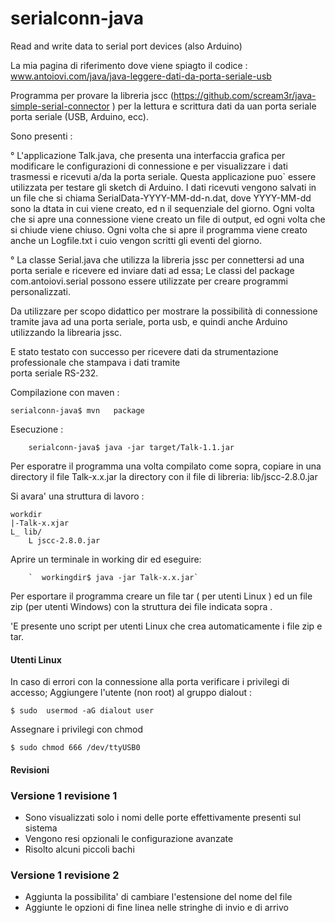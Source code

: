 # serialconn-java
Read and write data to serial port devices (also  Arduino)

La mia pagina di riferimento dove viene spiagto il codice :
  www.antoiovi.com/java/java-leggere-dati-da-porta-seriale-usb

 Programma per provare la libreria jscc (https://github.com/scream3r/java-simple-serial-connector ) per la lettura  e scrittura dati da uan porta seriale porta seriale (USB, Arduino, ecc).
 
 Sono presenti : 
    
  ° L'applicazione Talk.java, che presenta una interfaccia grafica per modificare 
  	le configurazioni di connessione e per visualizzare i dati trasmessi e ricevuti a/da 
  	la porta seriale. Questa applicazione puo` essere utilizzata per testare gli sketch di Arduino.
  	I dati ricevuti vengono salvati in un file che si chiama SerialData-YYYY-MM-dd-n.dat, dove YYYY-MM-dd
  	 sono  la dtata in cui viene creato, ed n il sequenziale del giorno.  Ogni volta che si apre una connessione 
  	 viene creato un file di output, ed ogni volta che si chiude viene chiuso. 
  	 Ogni volta che si apre il programma viene creato anche un Logfile.txt i cuio vengon scritti gli eventi del
  	  giorno.
 
  
 ° La classe Serial.java che utilizza la libreria jssc per connettersi ad una porta seriale e ricevere ed 
 		 inviare  dati ad essa; Le classi del package com.antoiovi.serial possono essere utilizzate per  creare 
 		 programmi personalizzati.
 
 
 
 Da utilizzare per scopo didattico per mostrare la possibilità di connessione tramite java ad una 
 porta seriale, porta usb, e quindi anche Arduino utilizzando la librearia jssc.
 
 E stato testato con successo per ricevere dati da strumentazione professionale che stampava i dati tramite  
 porta seriale RS-232.
  
 
 Compilazione con maven   : 
 		
	serialconn-java$ mvn   package 
 		
 Esecuzione :
		
		
		serialconn-java$ java -jar target/Talk-1.1.jar 	

Per esporatre il programma una volta compilato come sopra, copiare in una directory il file Talk-x.x.jar la directory con il file di libreria: lib/jscc-2.8.0.jar

Si avara' una struttura di lavoro :

	workdir
	|-Talk-x.xjar
	L_ lib/
		L jscc-2.8.0.jar
				
Aprire un terminale in working dir ed eseguire:

 		`  workingdir$ java -jar Talk-x.x.jar`
			

Per esportare il programma creare un file tar ( per utenti Linux ) ed un file zip (per utenti Windows)
con la struttura dei file indicata sopra .


'E presente uno script per utenti Linux che crea automaticamente i file zip e tar.




#### Utenti Linux
  
 
 In caso di errori con la connessione alla porta verificare i privilegi di accesso;
 Aggiungere l'utente (non root)  al gruppo dialout :
	
	$ sudo  usermod -aG dialout user

  Assegnare i privilegi con chmod 
			
	$ sudo chmod 666 /dev/ttyUSB0
 
#### Revisioni

### Versione 1 revisione 1
 	
 
 * Sono visualizzati solo i nomi delle porte effettivamente presenti sul sistema
 * Vengono resi opzionali le configurazione avanzate
 * Risolto alcuni piccoli bachi
 
### Versione 1 revisione 2

 * Aggiunta la possibilita' di cambiare l'estensione del nome del file
 * Aggiunte le opzioni di fine linea nelle stringhe di invio e di arrivo
 
 

